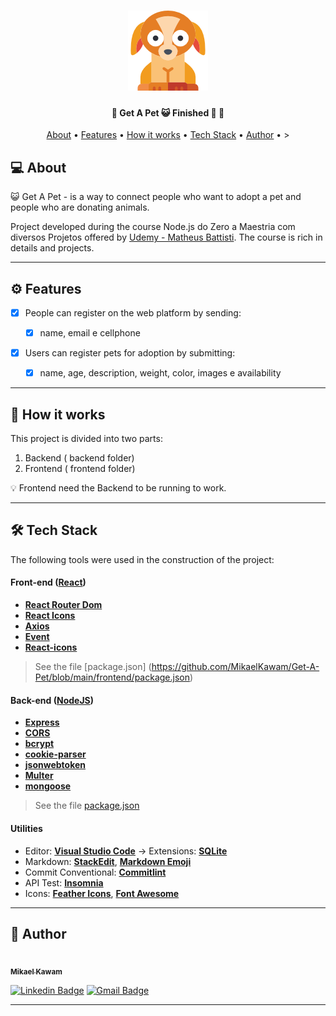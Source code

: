
</p>
<h1 align="center">
    <img alt="GetAPet" title="#Get a Pet" src="./frontend/src/assets/img/logo.png" />
</h1>

<h4 align="center"> 
	🚧  Get A Pet 😺 Finished 🚀 🚧
</h4>

<p align="center">
 <a href="#about">About</a> •
 <a href="#features">Features</a> •
 <a href="#how-it-works">How it works</a> • 
 <a href="#tech-stack">Tech Stack</a> • 
 <a href="#author">Author</a> • 
>
</p>

## 💻 About

😺 Get A Pet - is a way to connect people who want to adopt a pet and people who are donating animals.

Project developed during the course Node.js do Zero a Maestria com diversos Projetos offered by [Udemy - Matheus Battisti](https://www.udemy.com/course/nodejs-do-zero-a-maestria-com-diversos-projetos/).
The course is rich in details and projects.

---

## ⚙️ Features

- [x] People can register on the web platform by sending:

  - [x] name, email e cellphone

- [x] Users can register pets for adoption by submitting:
  - [x] name, age, description, weight, color, images e availability

---

## 🚀 How it works

This project is divided into two parts:

1. Backend ( backend folder)
2. Frontend ( frontend folder)

💡 Frontend need the Backend to be running to work.




---

## 🛠 Tech Stack

The following tools were used in the construction of the project:

#### **Front-end** ([React](https://reactjs.org/))

- **[React Router Dom](https://github.com/ReactTraining/react-router/tree/master/packages/react-router-dom)**
- **[React Icons](https://react-icons.github.io/react-icons/)**
- **[Axios](https://github.com/axios/axios)**
- **[Event](https://github.com/browserify/events#readme)**
- **[React-icons](https://react-icons.github.io/react-icons/)**

> See the file [package.json]
(https://github.com/MikaelKawam/Get-A-Pet/blob/main/frontend/package.json)
#### [](https://github.com/tgmarinho/Ecoleta#server-nodejs--typescript)**Back-end** ([NodeJS](https://nodejs.org/en/))

- **[Express](https://expressjs.com/)**
- **[CORS](https://expressjs.com/en/resources/middleware/cors.html)**
- **[bcrypt](http://knexjs.org/)**
- **[cookie-parser](http://expressjs.com/en/resources/middleware/cookie-parser.html)**
- **[jsonwebtoken](https://jwt.io/)**
- **[Multer](https://github.com/expressjs/multer)**
- **[mongoose](https://mongoosejs.com/)**

> See the file [package.json](https://github.com/MikaelKawam/Get-A-Pet/blob/main/backend/package.json)
#### [](https://github.com/tgmarinho/Ecoleta#utilit%C3%A1rios)**Utilities**

- Editor: **[Visual Studio Code](https://code.visualstudio.com/)** → Extensions: **[SQLite](https://marketplace.visualstudio.com/items?itemName=alexcvzz.vscode-sqlite)**
- Markdown: **[StackEdit](https://stackedit.io/)**, **[Markdown Emoji](https://gist.github.com/rxaviers/7360908)**
- Commit Conventional: **[Commitlint](https://github.com/conventional-changelog/commitlint)**
- API Test: **[Insomnia](https://insomnia.rest/)**
- Icons: **[Feather Icons](https://feathericons.com/)**, **[Font Awesome](https://fontawesome.com/)**

---

## 🦸 Author

<a href="https://www.linkedin.com/in/mikaeldev/">
 
 <br />
 <sub><b>Mikael Kawam</b></sub></a> 
 <br />

[![Linkedin Badge](https://img.shields.io/badge/-Mikael-blue?style=flat-square&logo=Linkedin&logoColor=white&link=https://www.linkedin.com/in/mikaeldev/)](https://www.linkedin.com/in/mikaeldev/)
[![Gmail Badge](https://img.shields.io/badge/-mikaelkawam.dev@gmail.com-c14438?style=flat-square&logo=Gmail&logoColor=white&link=mailto:mikaelkawam.dev@gmail.com)](mailto:mikaelkawam.dev@gmail.com)

---
